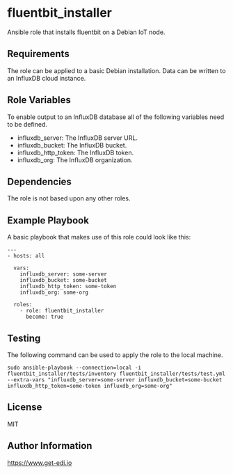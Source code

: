 fluentbit_installer
===================

Ansible role that installs fluentbit on a Debian IoT node.

Requirements
------------

The role can be applied to a basic Debian installation. Data can be written to an InfluxDB cloud
instance.

Role Variables
--------------

To enable output to an InfluxDB database all of the following variables need to be defined.

- influxdb_server: The InfluxDB server URL.
- influxdb_bucket: The InfluxDB bucket.
- influxdb_http_token: The InfluxDB token.
- influxdb_org: The InfluxDB organization.


Dependencies
------------

The role is not based upon any other roles.


Example Playbook
----------------

A basic playbook that makes use of this role could look like this:

```
---
- hosts: all

  vars:
    influxdb_server: some-server
    influxdb_bucket: some-bucket
    influxdb_http_token: some-token
    influxdb_org: some-org

  roles:
    - role: fluentbit_installer
      become: true
```

Testing
-------

The following command can be used to apply the role to the local machine.

```
sudo ansible-playbook --connection=local -i fluentbit_installer/tests/inventory fluentbit_installer/tests/test.yml --extra-vars "influxdb_server=some-server influxdb_bucket=some-bucket influxdb_http_token=some-token influxdb_org=some-org"
```

License
-------

MIT

Author Information
------------------

https://www.get-edi.io
